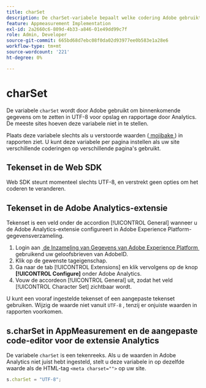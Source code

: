 ```yaml
---
title: charSet
description: De charSet-variabele bepaalt welke codering Adobe gebruikt om de afbeeldingsaanvraag te parseren.
feature: Appmeasurement Implementation
exl-id: 2a2660c6-809d-4b33-a846-01e49dd99c7f
role: Admin, Developer
source-git-commit: 665bd68d7ebc08f0da02d93977ee0b583e1a28e6
workflow-type: tm+mt
source-wordcount: '221'
ht-degree: 0%

---
```


# charSet

De variabele `charSet` wordt door Adobe gebruikt om binnenkomende gegevens om te zetten in UTF-8 voor opslag en rapportage door Analytics. De meeste sites hoeven deze variabele niet in te stellen.

Plaats deze variabele slechts als u verstoorde waarden ([&#x200B; mojibake &#x200B;](https://en.wikipedia.org/wiki/Mojibake)) in rapporten ziet. U kunt deze variabele per pagina instellen als uw site verschillende coderingen op verschillende pagina&#39;s gebruikt.

## Tekenset in de Web SDK

Web SDK steunt momenteel slechts UTF-8, en verstrekt geen opties om het coderen te veranderen.

## Tekenset in de Adobe Analytics-extensie

Tekenset is een veld onder de accordion [!UICONTROL General] wanneer u de Adobe Analytics-extensie configureert in Adobe Experience Platform-gegevensverzameling.

1. Login aan [&#x200B; de Inzameling van Gegevens van Adobe Experience Platform &#x200B;](https://experience.adobe.com/data-collection) gebruikend uw geloofsbrieven van AdobeID.
1. Klik op de gewenste tageigenschap.
1. Ga naar de tab [!UICONTROL Extensions] en klik vervolgens op de knop **[!UICONTROL Configure]** onder Adobe Analytics.
1. Vouw de accordeon [!UICONTROL General] uit, zodat het veld [!UICONTROL Character Set] zichtbaar wordt.

U kunt een vooraf ingestelde tekenset of een aangepaste tekenset gebruiken. Wijzig de waarde niet vanuit `UTF-8` , tenzij er onjuiste waarden in rapporten voorkomen.

## s.charSet in AppMeasurement en de aangepaste code-editor voor de extensie Analytics

De variabele `charSet` is een tekenreeks. Als u de waarden in Adobe Analytics niet juist hebt ingesteld, stelt u deze variabele in op dezelfde waarde als de HTML-tag `<meta charset="">` op uw site.

```js
s.charSet = "UTF-8";
```
